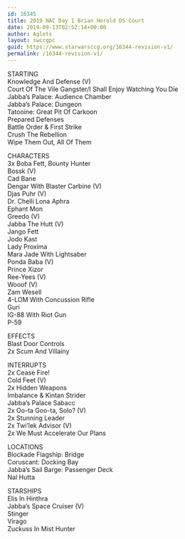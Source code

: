 ```yaml
---
id: 16345
title: 2019 NAC Day 1 Brian Herold DS Court
date: 2019-09-13T02:52:14+00:00
author: Aglets
layout: swccgpc
guid: https://www.starwarsccg.org/16344-revision-v1/
permalink: /16344-revision-v1/
---
```

STARTING  
Knowledge And Defense (V)  
Court Of The Vile Gangster/I Shall Enjoy Watching You Die  
Jabba&#8217;s Palace: Audience Chamber  
Jabba&#8217;s Palace: Dungeon  
Tatooine: Great Pit Of Carkoon  
Prepared Defenses  
Battle Order & First Strike  
Crush The Rebellion  
Wipe Them Out, All Of Them

CHARACTERS  
3x Boba Fett, Bounty Hunter  
Bossk (V)  
Cad Bane  
Dengar With Blaster Carbine (V)  
Djas Puhr (V)  
Dr. Chelli Lona Aphra  
Ephant Mon  
Greedo (V)  
Jabba The Hutt (V)  
Jango Fett  
Jodo Kast  
Lady Proxima  
Mara Jade With Lightsaber  
Ponda Baba (V)  
Prince Xizor  
Ree-Yees (V)  
Wooof (V)  
Zam Wesell  
4-LOM With Concussion Rifle  
Guri  
IG-88 With Riot Gun  
P-59

EFFECTS  
Blast Door Controls  
2x Scum And Villainy

INTERRUPTS  
2x Cease Fire!  
Cold Feet (V)  
2x Hidden Weapons  
Imbalance & Kintan Strider  
Jabba&#8217;s Palace Sabacc  
2x Oo-ta Goo-ta, Solo? (V)  
2x Stunning Leader  
2x Twi&#8217;lek Advisor (V)  
2x We Must Accelerate Our Plans

LOCATIONS  
Blockade Flagship: Bridge  
Coruscant: Docking Bay  
Jabba&#8217;s Sail Barge: Passenger Deck  
Nal Hutta

STARSHIPS  
Elis In Hinthra  
Jabba&#8217;s Space Cruiser (V)  
Stinger  
Virago  
Zuckuss In Mist Hunter